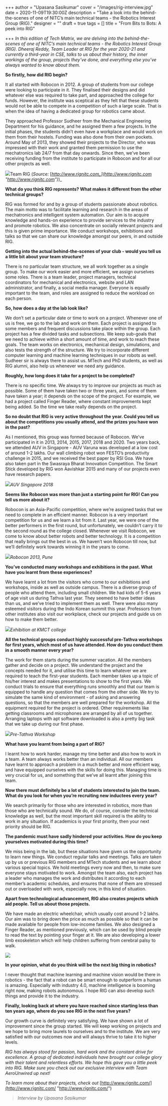 +++
author = "Upasana Sasikumar"
cover = "/images/rig-interview.jpg"
date = 2020-11-09T19:30:00Z
description = "Take a look into the behind-the-scenes of one of NITC’s main technical teams - the Robotics Interest Group (RIG)."
designer = ""
draft = true
tags = []
title = "From Bits to Bots: A peek into RIG"

+++
_In this edition of Tech Matrix, we are delving into the behind-the-scenes of one of NITC’s main technical teams - the Robotics Interest Group (RIG). Dheeraj Reddy, Team Leader at RIG for the year 2020-21 and currently a third-year in CSE, talks to us about their history, the inner workings of the group, projects they’ve done, and everything else you’ve always wanted to know about them._

**So firstly, how did RIG begin?**

It all started with Robocon in 2012. A group of students from our college were looking to participate in it. They finalised their designs and did whatever else was required to take part, and approached the college for funds. However, the institute was sceptical as they felt that these students would not be able to compete in a competition of such a large scale. That is when the idea of having a dedicated group for robotics came about.

They approached Professor Sudheer from the Mechanical Engineering Department for his guidance, and he assigned them a few projects. In the initial phases, the students didn’t even have a workplace and would work on them from their hostels. Funding was also done from their own pockets. Around May of 2013, they showed their projects to the Director, who was impressed with their work and granted them permission to use the mechatronics lab 24/7 from that day onwards. Since then, we’ve been receiving funding from the institute to participate in Robocon and for all our other projects as well.

![](/images/untitled1.png)Team RIG (_Source:_ [_http://www.rignitc.com_](http://www.rignitc.com "http://www.rignitc.com")_)_

**What do you think RIG represents? What makes it different from the other technical groups?**

RIG was formed for and by a group of students passionate about robotics. The main motto was to facilitate learning and research in the areas of mechatronics and intelligent system automation. Our aim is to acquire knowledge and hands-on experience to provide services to the industry and promote robotics. We also concentrate on socially relevant projects and this is given prime importance. We conduct workshops, exhibitions and talks so that we can share our knowledge amongst our peers, in and outside RIG.

**Getting into the actual behind-the-scenes of your club - would you tell us a little bit about your team structure?**

There is no particular team structure, we all work together as a single group. To make our work easier and more efficient, we assign ourselves some roles. There is a team leader, project managers, technical coordinators for mechanical and electronics, website and LAN administrator, and finally, a social media manager. Everyone is equally important to the team, and roles are assigned to reduce the workload on each person.

**So, how does a day at the lab look like?**

We don’t set a particular date or time to work on a project. Whenever one of us is free, we go to the lab and work on them. Each project is assigned to some members and frequent discussions take place within the group. Each project has a few divided tasks and subsections. We keep sub-goals that we need to achieve within a short amount of time, and work to reach these goals. The team works on electronics, mechanical design, simulations, and also tests the strength of the structure. We try to incorporate different computer learning and machine learning techniques in our robots as well. Sudheer sir is always there to assist us. MTech and PhD students, as well as RIG alumni, also help us whenever we need any guidance.

**Roughly, how long does it take for a project to be completed?**

There is no specific time. We always try to improve our projects as much as possible. Some of them have taken two or three years, and some of them have taken a year; it depends on the scope of the project. For example, we had a project called Finger Reader, where constant improvements kept being added. So the time we take really depends on the project.

**So no doubt that RIG is very active throughout the year. Could you tell us about the competitions you usually attend, and the prizes you have won in the past?**

As I mentioned, this group was formed because of Robocon. We’ve participated in it in 2013, 2014, 2015, 2017, 2018 and 2020. Two years back, we attended AUV in Singapore - AUV Varuna was developed at a low cost of around 1-2 lakhs. Our wall climbing robot won FESTO’s productivity challenge in 2015, and we received the best paper by RSI Goa. We have also taken part in the Swasraya Bharat Innovation Competition. The Smart Stick developed by RIG won Aavishkar 2015 and many of our projects even have research papers.

_![](/images/auvsingapore2018.jpg)AUV Singapore 2018_

**Seems like Robocon was more than just a starting point for RIG! Can you tell us more about it?**

Robocon is an Asia-Pacific competition, where we’re assigned tasks that we need to complete in an efficient manner. Robocon is a very important competition for us and we learn a lot from it. Last year, we were one of the better performers in the first round, but unfortunately, we couldn’t carry it to the second round as the college closed. Whenever we visit Robocon, we come to know about better robots and better technology. It is a competition that really brings out the best in us. We haven’t won Robocon till now, but we’ll definitely work towards winning it in the years to come.

_![](/images/robocon2013.jpg)Robocon 2013, Pune_

**You’ve conducted many workshops and exhibitions in the past. What have you learnt from these experiences?**

We have learnt a lot from the visitors who come to our exhibitions and workshops, inside as well as outside campus. There is a diverse group of people who attend them, including small children. We had kids of 5-6 years of age visit us during Tathva last year. They seemed to have better ideas than us, and we’ve tried to implement them as well. There were also many esteemed visitors during the Indo Korean summit this year. Professors from other institutes also visit our workplace, check our projects and guide us on how to make them better.

_![](/images/2k18kmct.jpg)Exhibition at KMCT college_

**All the technical groups conduct highly successful pre-Tathva workshops for first years, which most of us have attended. How do you conduct them in a smooth manner every year?**

The work for them starts during the summer vacation. All the members gather and decide on a project. We understand the project and the concepts needed for it, and utilise this time to learn whatever we are required to teach the first-year students. Each member takes up a topic of his/her interest and makes presentations to show to the first years. We conduct trials to ensure that everything runs smoothly and that our team is equipped to handle any question that comes from the other side. We try to simulate the same kind of environment - of asking and answering questions, so that the members are well prepared for the workshop. All the equipment required for the project is ordered. Other requirements like getting classrooms and microphones are arranged by all of us together. Arranging laptops with apt software downloaded is also a pretty big task that we take up during our first phase.

_![](/images/pretathva_rig.jpg)Pre-Tathva Workshop_

**What have you learnt from being a part of RIG?**

I learnt how to work harder, manage my time better and also how to work in a team. A team always works better than an individual. All our members have learnt to approach a problem in a much better and more efficient way, and have equipped ourselves with the skills for doing this. Managing time is very crucial for us, and something that we’ve all learnt after joining this team.

**Now there must definitely be a lot of students interested to join the team. What do you look for when you’re recruiting new inductees every year?**

We search primarily for those who are interested in robotics, more than those who are technically sound. We do, of course, consider the technical knowledge as well, but the most important skill required is the ability to work in any situation. If academics is your first priority, then your next priority should be RIG.

**The pandemic must have sadly hindered your activities. How do you keep yourselves motivated during this time?**

We miss being in the lab, but these situations have given us the opportunity to learn new things. We conduct regular talks and meetings. Talks are taken up by us or previous RIG members and MTech students and we learn about various special topics. We hold meetings every now and then, to make sure everyone stays motivated to work. Amongst the team also, each project has a leader who manages the work and distributes it according to each member’s academic schedules, and ensures that none of them are stressed out or overloaded with work, especially now, in this kind of situation.

**Apart from technological advancement, RIG also creates projects which aid people. Tell us about those projects.**

We have made an electric wheelchair, which usually cost around 1-2 lakhs. Our aim was to bring down the price as much as possible so that it can be made available for people from low-income families. We also designed a Finger Reader, as mentioned previously, which can be used by blind people to read the text by pointing your finger at it. We are also developing a lower limb exoskeleton which will help children suffering from cerebral palsy to walk.

![](/images/aavishkaar-2015.jpg)

**In your opinion, what do you think will be the next big thing in robotics?**

I never thought that machine learning and machine vision would be there in robotics - the fact that a robot can be smart enough to outperform a human is amazing. Especially with industry 4.0, machine intelligence is booming right now, making robots autonomous. I hope RIG can also develop such things and provide it to the industry.

**Finally, looking back at where you have reached since starting less than ten years ago, where do you see RIG in the next five years?**

Our growth curve is definitely very satisfying. We have shown a lot of improvement since the group started. We will keep working on projects and we hope to bring more laurels to ourselves and to the institute. We are very satisfied with our outcomes now and will always thrive to take it to higher levels.

_RIG has always stood for passion, hard work and the constant drive for excellence. A group of dedicated individuals have brought our college glory with their talent and relentless efforts. We hope this gave you a little peek into RIG. Make sure you check out our exclusive interview with Team AeroUnwired up next!_

_To learn more about their projects, check out_ [http://www.rignitc.com/](http://www.rignitc.com/ "http://www.rignitc.com/")

> _Interview by Upasana Sasikumar_